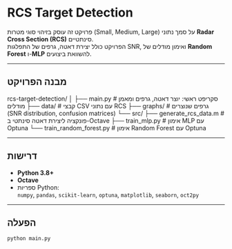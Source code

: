 # RCS Target Detection

פרויקט זה עוסק בזיהוי סוגי מטרות (Small, Medium, Large) על סמך נתוני **Radar Cross Section (RCS)** סינתטיים.  
הפרויקט כולל יצירת דאטה, גרפים של התפלגות SNR, ואימון מודלים של **Random Forest** ו-**MLP** להשוואת ביצועים.

---
## מבנה הפרויקט

rcs-target-detection/
│
├── main.py                 # סקריפט ראשי: יוצר דאטה, גרפים ומאמן מודלים
├── data/                   # קבצי CSV עם נתוני RCS
├── graphs/                 # גרפים שנוצרים (SNR distribution, confusion matrices)
└── src/
    ├── generate_rcs_data.m # פונקציה ליצירת דאטה סינתטי ב-Octave
    ├── train_mlp.py        # אימון MLP עם Optuna
    └── train_random_forest.py # אימון Random Forest עם Optuna

---
## דרישות

- **Python 3.8+**  
- **Octave**  
- ספריות Python:  
  `numpy`, `pandas`, `scikit-learn`, `optuna`, `matplotlib`, `seaborn`, `oct2py`

---
## הפעלה

```bash
python main.py
